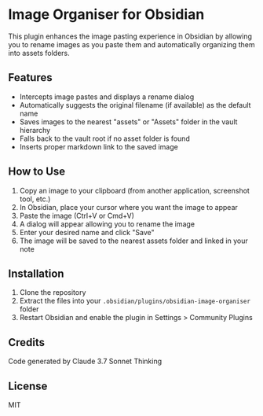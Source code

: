 # Image Organiser for Obsidian

This plugin enhances the image pasting experience in Obsidian by allowing you to rename images as you paste them and automatically organizing them into assets folders.

## Features

- Intercepts image pastes and displays a rename dialog
- Automatically suggests the original filename (if available) as the default name
- Saves images to the nearest "assets" or "Assets" folder in the vault hierarchy
- Falls back to the vault root if no asset folder is found
- Inserts proper markdown link to the saved image

## How to Use

1. Copy an image to your clipboard (from another application, screenshot tool, etc.)
2. In Obsidian, place your cursor where you want the image to appear
3. Paste the image (Ctrl+V or Cmd+V)
4. A dialog will appear allowing you to rename the image
5. Enter your desired name and click "Save"
6. The image will be saved to the nearest assets folder and linked in your note

## Installation

1. Clone the repository
2. Extract the files into your `.obsidian/plugins/obsidian-image-organiser` folder
3. Restart Obsidian and enable the plugin in Settings > Community Plugins

## Credits

Code generated by Claude 3.7 Sonnet Thinking

## License

MIT
